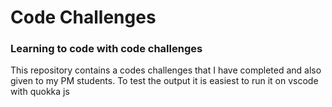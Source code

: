 # Code Challenges
### Learning to code with code challenges
This repository contains a codes challenges that I have completed and also given to my PM students.
To test the output it is easiest to run it on vscode with quokka js